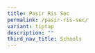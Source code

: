 ```yaml
---
title: Pasir Ris Sec
permalink: /pasir-ris-sec/
variant: tiptap
description: ""
third_nav_title: Schools
---
```

